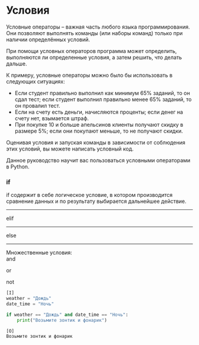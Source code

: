 # **Условия**

Условные операторы – важная часть любого языка программирования. Они позволяют выполнять команды \(или наборы команд\) только при наличии определённых условий.

При помощи условных операторов программа может определить, выполняются ли определенные условия, а затем решить, что делать дальше.

К примеру, условные операторы можно было бы использовать в следующих ситуациях:

* Если студент правильно выполнил как минимум 65% заданий, то он сдал тест; если студент выполнил правильно менее 65% заданий, то он провалил тест.
* Если на счету есть деньги, начисляются проценты; если денег на счету нет, взымается штраф.
* При покупке 10 и больше апельсинов клиенты получают скидку в размере 5%; если они покупают меньше, то не получают скидки.

Оценивая условия и запуская команды в зависимости от соблюдения этих условий, вы можете написать условный код.

Данное руководство научит вас пользоваться условными операторами в Python.

### 

### **if**

if содержит в себе логическое условие, в котором производится сравнение данных и по результату выбирается дальнейшее действие.

---

elif

---

else

---

Множественные условия:  
and

or

not

```py
[I]
weather = "Дождь"
date_time = "Ночь"

if weather == "Дождь" and date_time == "Ночь":
    print("Возьмите зонтик и фонарик")
```

```
[O]
Возьмите зонтик и фонарик 
```



